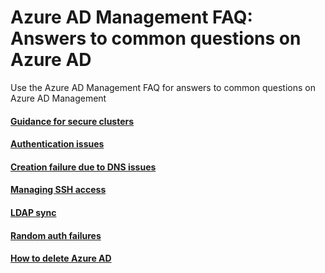 # Azure AD Management FAQ: Answers to common questions on Azure AD
Use the Azure AD Management FAQ for answers to common questions on Azure AD Management

#### [Guidance for secure clusters](https://github.com/hdinsight/hdinsight.github.io/blob/master/EnterpriseSecurityPackage/Guidance.md)

#### [Authentication issues](https://github.com/hdinsight/hdinsight.github.io/blob/master/EnterpriseSecurityPackage/DomainLoginIssues.md)

#### [Creation failure due to DNS issues](https://github.com/hdinsight/hdinsight.github.io/blob/master/EnterpriseSecurityPackage/DomainJoinIssues.md)

#### [Managing SSH access](https://github.com/hdinsight/hdinsight.github.io/blob/master/EnterpriseSecurityPackage/SshUsingDomainAccounts.md)

#### [LDAP sync](https://github.com/hdinsight/hdinsight.github.io/blob/master/EnterpriseSecurityPackage/LdapUserSync.md)

#### [Random auth failures](https://github.com/hdinsight/hdinsight.github.io/blob/master/EnterpriseSecurityPackage/RandomAuthIssues.md)

#### [How to delete Azure AD](https://blogs.technet.microsoft.com/jeffgilb/2017/03/09/deleting-azure-active-directory/)
